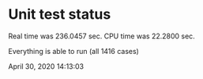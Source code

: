 # Unit test status
Real time was 236.0457 sec.
CPU time was 22.2800 sec.

Everything is able to run (all 1416 cases)

April 30, 2020 14:13:03